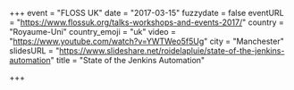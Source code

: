 +++
event = "FLOSS UK"
date = "2017-03-15"
fuzzydate = false
eventURL = "https://www.flossuk.org/talks-workshops-and-events-2017/"
country = "Royaume-Uni"
country_emoji = "uk"
video = "https://www.youtube.com/watch?v=YWTWeo5f5Ug"
city = "Manchester"
slidesURL = "https://www.slideshare.net/roidelapluie/state-of-the-jenkins-automation"
title = "State of the Jenkins Automation"

+++

